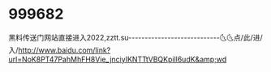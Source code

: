# 999682
黑料传送门网站直接进入2022,zztt.su----------------------------🌜🌜点/此/进/入/http://www.baidu.com/link?url=NoK8PT47PahMhFH8Vie_jnciyIKNTTtVBQKpill6udK&amp;wd
